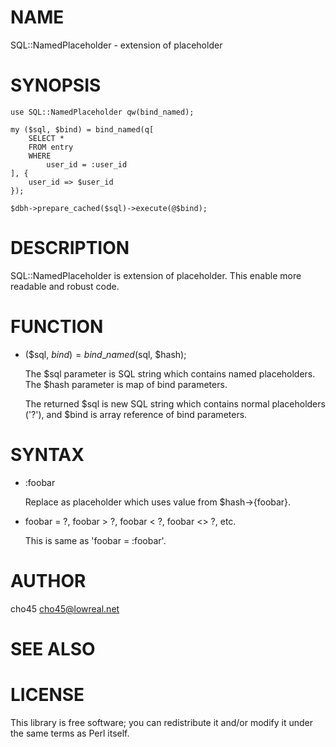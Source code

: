# NAME

SQL::NamedPlaceholder - extension of placeholder

# SYNOPSIS

    use SQL::NamedPlaceholder qw(bind_named);

    my ($sql, $bind) = bind_named(q[
        SELECT *
        FROM entry
        WHERE
            user_id = :user_id
    ], {
        user_id => $user_id
    });

    $dbh->prepare_cached($sql)->execute(@$bind);

# DESCRIPTION

SQL::NamedPlaceholder is extension of placeholder. This enable more readable and robust code.

# FUNCTION

- ($sql, $bind) = bind\_named($sql, $hash);

    The $sql parameter is SQL string which contains named placeholders. The $hash parameter is map of bind parameters.

    The returned $sql is new SQL string which contains normal placeholders ('?'), and $bind is array reference of bind parameters.

# SYNTAX

- :foobar

    Replace as placeholder which uses value from $hash->{foobar}.

- foobar = ?, foobar > ?, foobar < ?, foobar <> ?, etc.

    This is same as 'foobar = :foobar'.

# AUTHOR

cho45 <cho45@lowreal.net>

# SEE ALSO

# LICENSE

This library is free software; you can redistribute it and/or modify
it under the same terms as Perl itself.
